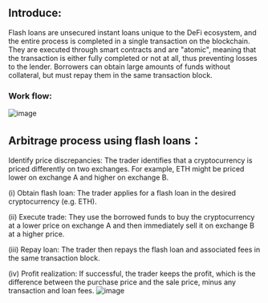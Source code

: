 ## Introduce:

Flash loans are unsecured instant loans unique to the DeFi ecosystem, and the entire process is completed in a single transaction on the blockchain. They are executed through smart contracts and are "atomic", meaning that the transaction is either fully completed or not at all, thus preventing losses to the lender. Borrowers can obtain large amounts of funds without collateral, but must repay them in the same transaction block.

### Work flow:

![image](https://github.com/user-attachments/assets/9155881d-8933-4313-aa89-0d32e3a4f8bb)

## Arbitrage process using flash loans：
Identify price discrepancies: The trader identifies that a cryptocurrency is priced differently on two exchanges. For example, ETH might be priced lower on exchange A and higher on exchange B.

(i) Obtain flash loan: The trader applies for a flash loan in the desired cryptocurrency (e.g. ETH).

(ii) Execute trade: They use the borrowed funds to buy the cryptocurrency at a lower price on exchange A and then immediately sell it on exchange B at a higher price.

(iii) Repay loan: The trader then repays the flash loan and associated fees in the same transaction block.

(iv) Profit realization: If successful, the trader keeps the profit, which is the difference between the purchase price and the sale price, minus any transaction and loan fees.
![image](https://github.com/user-attachments/assets/e37a577b-7a12-4ac4-bf09-f0c55ed4b020)

